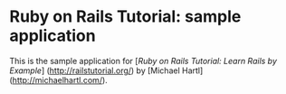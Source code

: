 
# Ruby on Rails Tutorial: sample application


This is the sample application for
[*Ruby on Rails Tutorial: Learn Rails by Example*] (http://railstutorial.org/)
by [Michael Hartl] (http://michaelhartl.com/).